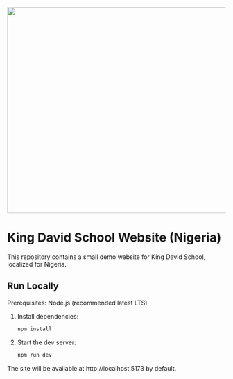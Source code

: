 <div align="center">
<img width="1200" height="475" alt="GHBanner" src="https://github.com/user-attachments/assets/0aa67016-6eaf-458a-adb2-6e31a0763ed6" />
</div>

# King David School Website (Nigeria)

This repository contains a small demo website for King David School, localized for Nigeria.

## Run Locally

Prerequisites: Node.js (recommended latest LTS)

1. Install dependencies:

   ```bash
   npm install
   ```

2. Start the dev server:

   ```bash
   npm run dev
   ```

The site will be available at http://localhost:5173 by default.

